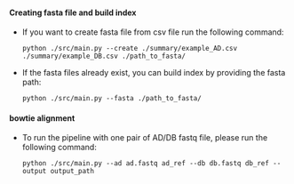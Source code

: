
#### Creating fasta file and build index ####

* If you want to create fasta file from csv file run the following command:

  ` python ./src/main.py --create ./summary/example_AD.csv ./summary/example_DB.csv ./path_to_fasta/ `

* If the fasta files already exist, you can build index by providing the fasta path:

  ` python ./src/main.py --fasta ./path_to_fasta/ `

#### bowtie alignment ####

* To run the pipeline with one pair of AD/DB fastq file, please run the following command:

  ` python ./src/main.py --ad ad.fastq ad_ref --db db.fastq db_ref --output output_path `
